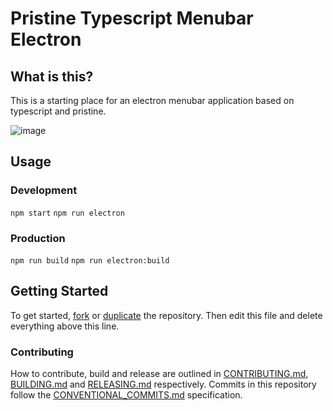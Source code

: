 # Pristine Typescript Menubar Electron

## What is this?

This is a starting place for an electron menubar application based on typescript and pristine.

![image](https://user-images.githubusercontent.com/364566/59548900-1ff36300-8f0a-11e9-8987-d0160c6f4d81.png)

## Usage

### Development
`npm start`
`npm run electron`


### Production
`npm run build`
`npm run electron:build`

## Getting Started

To get started, [fork](https://help.github.com/articles/fork-a-repo/) or [duplicate](https://help.github.com/articles/duplicating-a-repository/) the repository. Then edit this file and delete everything above this line.

### Contributing

How to contribute, build and release are outlined in [CONTRIBUTING.md](CONTRIBUTING.md), [BUILDING.md](BUILDING.md) and [RELEASING.md](RELEASING.md) respectively. Commits in this repository follow the [CONVENTIONAL_COMMITS.md](CONVENTIONAL_COMMITS.md) specification.
